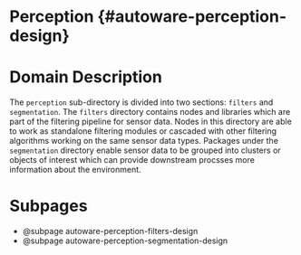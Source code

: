 Perception {#autoware-perception-design}
==========

# Domain Description

The `perception` sub-directory is divided into two sections: `filters` and `segmentation`.
The `filters` directory contains nodes and libraries which are part of the filtering pipeline for 
sensor data. 
Nodes in this directory are able to work as standalone filtering modules or cascaded with other 
filtering algorithms working on the same sensor data types. 
Packages under the `segmentation` directory enable sensor data to be grouped into clusters or 
objects of interest which can provide downstream procsses more information about the environment.

# Subpages

- @subpage autoware-perception-filters-design
- @subpage autoware-perception-segmentation-design
